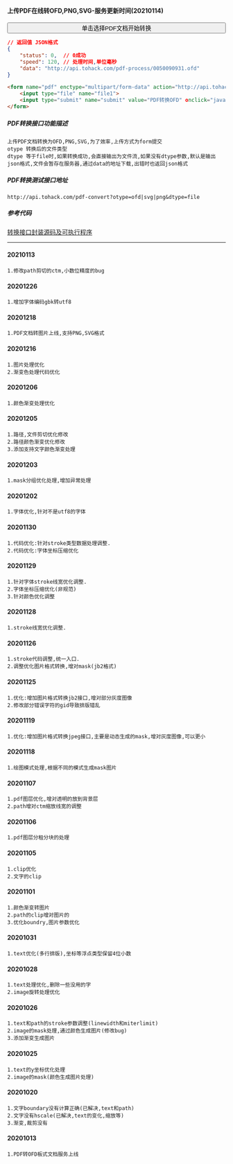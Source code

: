 #### 上传PDF在线转OFD,PNG,SVG-服务更新时间(20210114)
<form name="pdf" action="http://api.tohack.com/pdf-convert?otype=ofd&dtype=file" enctype='multipart/form-data' method='POST'  target="iframeout">
     <input type="file" accept=".pdf" name="file" style="display:none" onchange="document.all.iframeout.style.display='';upload.click()" >
     <input type="button" onclick="file.click()" style="width:100%" value="单击选择PDF文档开始转换"/>
     <button type="submit" name="upload" style="display:none">上传</button>
</form>
<iframe width="100%" height="120" id="iframeout" name="iframeout" style="display:none"></iframe>

~~~json
// 返回值 JSON格式
{
    "status": 0,  // 0成功
    "speed": 120, // 处理时间,单位毫秒
    "data": "http://api.tohack.com/pdf-process/0050090931.ofd"
}
~~~

~~~html
<form name="pdf" enctype="multipart/form-data" action="http://api.tohack.com/pdf-convert?otype=ofd&dtype=file" method="post" target="_blank">
    <input type="file" name="file1">
    <input type="submit" name="submit" value="PDF转换OFD" οnclick="javascript:document.pdf.submit();">
</form>
~~~

##### PDF转换接口功能描述
~~~
上传PDF文档转换为OFD,PNG,SVG,为了效率,上传方式为form提交
otype 转换后的文件类型
dtype 等于file时,如果转换成功,会直接输出为文件流,如果没有dtype参数,默认是输出json格式,文件会暂存在服务器,通过data的地址下载,出错时也返回json格式
~~~

##### PDF转换测试接口地址
~~~
http://api.tohack.com/pdf-convert?otype=ofd|svg|png&dtype=file
~~~

##### 参考代码
[转换接口封装源码及可执行程序](/381.html "转换接口封装源码(curl)")

***
#### 20210113
~~~
1.修改path剪切的ctm,小数位精度的bug
~~~
#### 20201226
~~~
1.增加字体编码gbk转utf8
~~~
#### 20201218
~~~
1.PDF文档转图片上线,支持PNG,SVG格式
~~~
#### 20201216
~~~
1.图片处理优化
2.渐变色处理代码优化
~~~
#### 20201206
~~~
1.颜色渐变处理优化
~~~
#### 20201205
~~~
1.路径,文件剪切优化修改
2.路径颜色渐变优化修改
3.添加支持文字颜色渐变处理
~~~
#### 20201203
~~~
1.mask分组优化处理,增加异常处理
~~~
#### 20201202
~~~
1.字体优化,针对不是utf8的字体
~~~
#### 20201130
~~~
1.代码优化:针对stroke类型数据处理调整.
2.代码优化:字体坐标压缩优化
~~~
#### 20201129
~~~
1.针对字体stroke线宽优化调整.
2.字体坐标压缩优化(非规范)
3.针对颜色优化调整
~~~
#### 20201128
~~~
1.stroke线宽优化调整.
~~~
#### 20201126
~~~
1.stroke代码调整,统一入口.
2.调整优化图片格式转换,增对mask(jb2格式)
~~~
#### 20201125
~~~
1.优化:增加图片格式转换jb2接口,增对部分灰度图像
2.修改部分错误字符的gid导致排版错乱
~~~
#### 20201119
~~~
1.优化:增加图片格式转换jpeg接口,主要是动态生成的mask,增对灰度图像,可以更小
~~~
#### 20201118
~~~
1.绘图模式处理,根据不同的模式生成mask图片
~~~
#### 20201107
~~~
1.pdf图层优化,增对透明的放到背景层
2.path增对ctm缩放线宽的调整
~~~
#### 20201106
~~~
1.pdf图层分租分块的处理
~~~
#### 20201105
~~~
1.clip优化
2.文字的clip
~~~
#### 20201101
~~~
1.颜色渐变转图片
2.path的clip增对图片的
3.优化boundry,图片参数优化
~~~
#### 20201031
~~~
1.text优化(多行排版),坐标等浮点类型保留4位小数
~~~
#### 20201028
~~~
1.text处理优化,删除一些没用的字
2.image旋转处理优化
~~~
#### 20201026
~~~
1.text和path的stroke参数调整(linewidth和miterlimit)
2.image的mask处理,通过颜色生成图片(修改bug)
3.添加渐变生成图片
~~~
#### 20201025
~~~
1.text的y坐标优化处理
2.image的mask(颜色生成图片处理)
~~~
#### 20201020
~~~
1.文字boundary没有计算正确(已解决,text和path)
2.文字没有hscale(已解决,text的变化,缩放等)
3.渐变,裁剪没有
~~~
#### 20201013
~~~
1.PDF转OFD板式文档服务上线
~~~